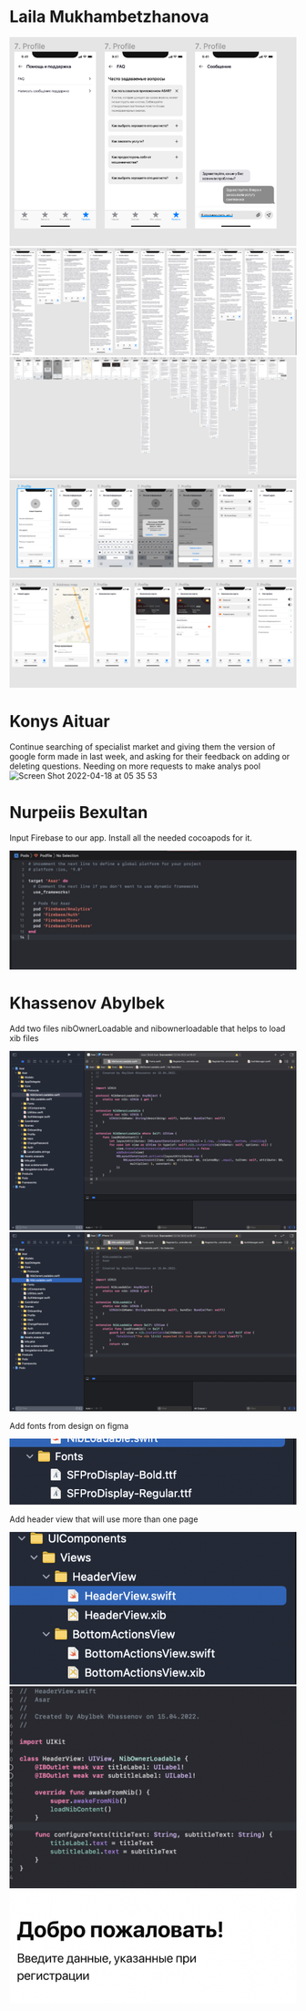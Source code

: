 # Laila Mukhambetzhanova

![alt text](../images/design/screen11.png)
![alt text](../images/design/screen12.png)
![alt text](../images/design/screen13.png)
![alt text](../images/design/screen14.png)
![alt text](../images/design/screen15.png)

# Konys Aituar
Continue searching of specialist market and giving them the version of google form made in last week, and asking for their feedback on adding or deleting questions. Needing on more requests to make analys pool
<img width="1438" alt="Screen Shot 2022-04-18 at 05 35 53" src="https://user-images.githubusercontent.com/99612071/163736344-2b35e561-4b78-459b-b65e-493cf6a379ce.png">

# Nurpeiis Bexultan

Input Firebase to our app. Install all the needed cocoapods for it.

![alt text](../images/ios/week11_bex.jpeg)

# Khassenov Abylbek

Add two files nibOwnerLoadable and nibownerloadable that helps to load xib files

![alt text](../images/ios/Week11/1.png)
![alt text](../images/ios/Week11/2.png)

Add fonts from design on figma 

![alt text](../images/ios/Week11/3.png)

Add header view that will use more than one page 

![alt text](../images/ios/Week11/4.png)
![alt text](../images/ios/Week11/5.png)
![alt text](../images/ios/Week11/6.png)

